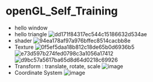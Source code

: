 # openGL_Self_Training

- hello window
- hello triangle
![dd171f84317ec544c15186632d534ae](https://user-images.githubusercontent.com/7382116/217885665-fd12bb7b-d576-41f3-97a4-bf7521eec1e8.png)
- shader
![94ea178af97a976bffec8514cacbb8e](https://user-images.githubusercontent.com/7382116/217885676-86b5a2a8-ae36-4676-a8de-ae399c5c25c9.png)
- Texture
![0f5ef5daa18b812c18de65b0d6936b5](https://user-images.githubusercontent.com/7382116/218145105-da1a964a-8c83-4d2e-b11e-6ab0d3f77708.png)
![e73d597b274fed0798c3a1056a17412](https://user-images.githubusercontent.com/7382116/218145116-b816eb1b-7483-434d-9689-b59817f39e96.png)
![d9bc57a5617ba65d8d64d0218c69926](https://user-images.githubusercontent.com/7382116/218145143-e2156eee-6dd3-47ab-b0ff-65117ca30233.png)
- Transform : 
translate, rotate, scale
![image](https://user-images.githubusercontent.com/7382116/218255557-767df680-b10e-45be-85f1-1a55be69349e.png)
- Coordinate System
![image](https://user-images.githubusercontent.com/7382116/218270964-a8fea05d-8c0d-4c08-bcb1-f9e89f5f23f1.png)

